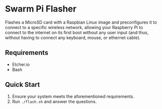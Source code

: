 # Swarm Pi Flasher

Flashes a MicroSD card with a Raspbian Linux image and preconfigures it to connect to a specific wireless network, allowing your Raspberry Pi to connect to the internet on its first boot without any user input (and thus, without having to connect any keyboard, mouse, or ethernet cable).

## Requirements

* Etcher.io
* Bash

## Quick Start

1. Ensure your system meets the aforementioned requirements.
1. Run `./flash.sh` and answer the questions.
